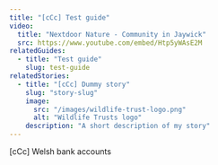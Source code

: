 ```yaml
---
title: "[cCc] Test guide"
video:
  title: "Nextdoor Nature - Community in Jaywick"
  src: https://www.youtube.com/embed/Htp5yWAsE2M
relatedGuides:
  - title: "Test guide"
    slug: test-guide
relatedStories:
  - title: "[cCc] Dummy story"
    slug: "story-slug"
    image:
      src: "/images/wildlife-trust-logo.png"
      alt: "Wildlife Trusts logo"
    description: "A short description of my story"
---
```


[cCc] Welsh bank accounts
